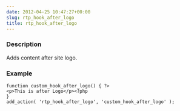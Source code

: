 ```yaml
---
date: 2012-04-25 10:47:27+00:00
slug: rtp_hook_after_logo
title: rtp_hook_after_logo
---
```


### Description


Adds content after site logo.


### Example



    
    function custom_hook_after_logo() { ?>
    <p>This is after Logo</p><?php
    }
    add_action( 'rtp_hook_after_logo', 'custom_hook_after_logo' );
